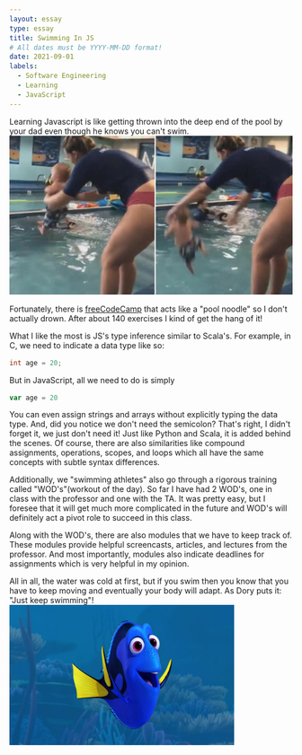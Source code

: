 ```yaml
---
layout: essay
type: essay
title: Swimming In JS 
# All dates must be YYYY-MM-DD format!
date: 2021-09-01
labels:
  - Software Engineering
  - Learning
  - JavaScript
---
```


  Learning Javascript is like getting thrown into the deep end of the pool by your dad even though he knows you can't swim. 
<img class="ui medium right floated image" src="../images/babytoss.jpg">

Fortunately, there is [freeCodeCamp](https://www.freecodecamp.org/learn/javascript-algorithms-and-data-structures/) that acts like a "pool noodle" so I don't actually drown. After about 140 exercises I kind of get the hang of it! 

  What I like the most is JS's type inference similar to Scala's. For example, in C, we need to indicate a data type like so: 
```C
int age = 20;
``` 

But in JavaScript, all we need to do is simply
```JavaScript
var age = 20
```

You can even assign strings and arrays without explicitly typing the data type. And, did you notice we don't need the semicolon? That's right, I didn't forget it, we just don't need it! Just like Python and Scala, it is added behind the scenes. Of course, there are also similarities like compound assignments, operations, scopes, and loops which all have the same concepts with subtle syntax differences.

Additionally, we "swimming athletes" also go through a rigorous training called "WOD's"(workout of the day). So far I have had 2 WOD's, one in class with the professor and one with the TA. It was pretty easy, but I foresee that it will get much more complicated in the future and WOD's will definitely act a pivot role to succeed in this class. 

Along with the WOD's, there are also modules that we have to keep track of. These modules provide helpful screencasts, articles, and lectures from the professor. And most importantly, modules also indicate deadlines for assignments which is very helpful in my opinion.

All in all, the water was cold at first, but if you swim then you know that you have to keep moving and eventually your body will adapt. As Dory puts it: "Just keep swimming"! 
<img class="center aligned" src="../images/dory.jpeg" width="400" height="250">
